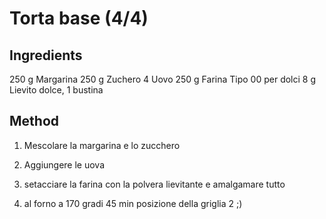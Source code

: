 # Torta base (4/4)

## Ingredients

250 g Margarina
250 g Zuchero
4 Uovo
250 g Farina Tipo 00 per dolci
8 g Lievito dolce, 1 bustina


## Method

1. Mescolare la margarina e lo zucchero

2. Aggiungere le uova

3. setacciare la farina con la polvera lievitante e amalgamare tutto

4. al forno a 170 gradi 45 min posizione della griglia 2 ;)